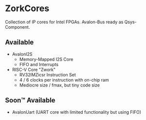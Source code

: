 # ZorkCores

Collection of IP cores for Intel FPGAs.
Avalon-Bus ready as Qsys-Component.

## Available
* AvalonI2S
    * Memory-Mapped I2S Core
    * FIFO and Interrupts
* RISC-V Core "Zwork"
    * RV32IMZicsr Instruction Set
    * 4 / 6 clocks per instruction with on-chip ram
    * Mediocre size / fmax, but tiny code size

## Soon&trade; Available
* AvalonUart (UART core with limited functionality but using FIFO)
